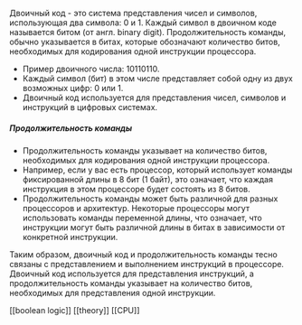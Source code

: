 Двоичный код - это система представления чисел и символов, использующая два символа: 0 и 1. Каждый символ в двоичном коде называется битом (от англ. binary digit). Продолжительность команды, обычно указывается в битах, которые обозначают количество битов, необходимых для кодирования одной инструкции процессора.

- Пример двоичного числа: 10110110.
- Каждый символ (бит) в этом числе представляет собой одну из двух возможных цифр: 0 или 1.
- Двоичный код используется для представления чисел, символов и инструкций в цифровых системах.
##### Продолжительность команды
- Продолжительность команды указывает на количество битов, необходимых для кодирования одной инструкции процессора.
- Например, если у вас есть процессор, который использует команды фиксированной длины в 8 бит (1 байт), это означает, что каждая инструкция в этом процессоре будет состоять из 8 битов.
- Продолжительность команды может быть различной для разных процессоров и архитектур. Некоторые процессоры могут использовать команды переменной длины, что означает, что инструкции могут быть различной длины в битах в зависимости от конкретной инструкции.

Таким образом, двоичный код и продолжительность команды тесно связаны с представлением и выполнением инструкций в процессоре. Двоичный код используется для представления инструкций, а продолжительность команды указывает на количество битов, необходимых для представления одной инструкции.


[[boolean logic]]
[[theory]]
[[CPU]]